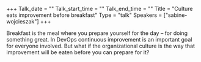 +++
Talk_date = ""
Talk_start_time = ""
Talk_end_time = ""
Title = "Culture eats improvement before breakfast"
Type = "talk"
Speakers = ["sabine-wojcieszak"]
+++

Breakfast is the meal where you prepare yourself for the day – for doing something great. In DevOps continuous improvement is an important goal for everyone involved. But what if the organizational culture is the way that improvement will be eaten before you can prepare for it?

